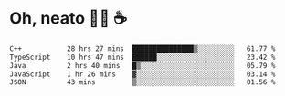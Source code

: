# Oh, neato 🧑‍💻 ☕

<!--START_SECTION:waka-->

```txt
C++           28 hrs 27 mins  ███████████████▒░░░░░░░░░   61.77 %
TypeScript    10 hrs 47 mins  ██████░░░░░░░░░░░░░░░░░░░   23.42 %
Java          2 hrs 40 mins   █▒░░░░░░░░░░░░░░░░░░░░░░░   05.79 %
JavaScript    1 hr 26 mins    ▓░░░░░░░░░░░░░░░░░░░░░░░░   03.14 %
JSON          43 mins         ▒░░░░░░░░░░░░░░░░░░░░░░░░   01.56 %
```

<!--END_SECTION:waka-->
